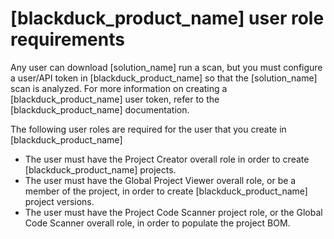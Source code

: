 # [blackduck_product_name] user role requirements

Any user can download [solution_name] run a scan, but you must configure a user/API token in [blackduck_product_name] so that the [solution_name] scan is analyzed.
For more information on creating a [blackduck_product_name] user token, refer to the [blackduck_product_name] documentation.

The following user roles are required for the user that you create in [blackduck_product_name]

* The user must have the Project Creator overall role in order to create [blackduck_product_name] projects.
* The user must have the Global Project Viewer overall role, or be a member of the project, in order to create [blackduck_product_name] project versions.
* The user must have the Project Code Scanner project role, or the Global Code Scanner overall role, in order to populate the project BOM.
